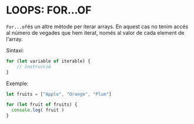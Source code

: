 # LOOPS: FOR...OF

```For...of```és un altre mètode per iterar arrays. En aquest cas no tenim accés al número de vegades que hem iterat, només al valor de cada element de l'array.

Sintaxi:

```js
for (let variable of iterable) {
    // instrucció
}
```

Exemple:

```js
let fruits = ["Apple", "Orange", "Plum"]

for (let fruit of fruits) {
  console.log( fruit )
}
```